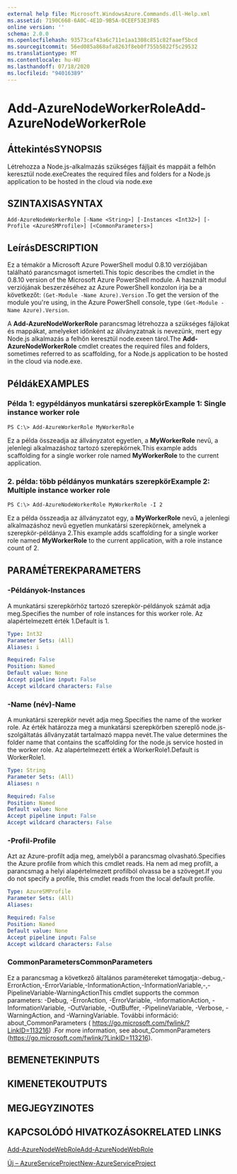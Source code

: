 ```yaml
---
external help file: Microsoft.WindowsAzure.Commands.dll-Help.xml
ms.assetid: 7190C668-6A0C-4E1D-9B5A-0CEEF53E3F85
online version: ''
schema: 2.0.0
ms.openlocfilehash: 93573caf43a6c711e1aa1308c851c82faaef5bcd
ms.sourcegitcommit: 56ed085a868afa8263f8eb0f755b5822f5c29532
ms.translationtype: MT
ms.contentlocale: hu-HU
ms.lasthandoff: 07/18/2020
ms.locfileid: "94016389"
---
```

# <span data-ttu-id="5a407-101">Add-AzureNodeWorkerRole</span><span class="sxs-lookup"><span data-stu-id="5a407-101">Add-AzureNodeWorkerRole</span></span>

## <span data-ttu-id="5a407-102">Áttekintés</span><span class="sxs-lookup"><span data-stu-id="5a407-102">SYNOPSIS</span></span>
<span data-ttu-id="5a407-103">Létrehozza a Node.js-alkalmazás szükséges fájljait és mappáit a felhőn keresztül node.exe</span><span class="sxs-lookup"><span data-stu-id="5a407-103">Creates the required files and folders for a Node.js application to be hosted in the cloud via node.exe</span></span>

## <span data-ttu-id="5a407-104">SZINTAXISA</span><span class="sxs-lookup"><span data-stu-id="5a407-104">SYNTAX</span></span>

```
Add-AzureNodeWorkerRole [-Name <String>] [-Instances <Int32>] [-Profile <AzureSMProfile>] [<CommonParameters>]
```

## <span data-ttu-id="5a407-105">Leírás</span><span class="sxs-lookup"><span data-stu-id="5a407-105">DESCRIPTION</span></span>
<span data-ttu-id="5a407-106">Ez a témakör a Microsoft Azure PowerShell modul 0.8.10 verziójában található parancsmagot ismerteti.</span><span class="sxs-lookup"><span data-stu-id="5a407-106">This topic describes the cmdlet in the 0.8.10 version of the Microsoft Azure PowerShell module.</span></span>
<span data-ttu-id="5a407-107">A használt modul verziójának beszerzéséhez az Azure PowerShell konzolon írja be a következőt: `(Get-Module -Name Azure).Version` .</span><span class="sxs-lookup"><span data-stu-id="5a407-107">To get the version of the module you're using, in the Azure PowerShell console, type `(Get-Module -Name Azure).Version`.</span></span>

<span data-ttu-id="5a407-108">A **Add-AzureNodeWorkerRole** parancsmag létrehozza a szükséges fájlokat és mappákat, amelyeket időnként az állványzatnak is nevezünk, mert egy Node.js alkalmazás a felhőn keresztül node.exeen tárol.</span><span class="sxs-lookup"><span data-stu-id="5a407-108">The **Add-AzureNodeWorkerRole** cmdlet creates the required files and folders, sometimes referred to as scaffolding, for a Node.js application to be hosted in the cloud via node.exe.</span></span>

## <span data-ttu-id="5a407-109">Példák</span><span class="sxs-lookup"><span data-stu-id="5a407-109">EXAMPLES</span></span>

### <span data-ttu-id="5a407-110">Példa 1: egypéldányos munkatársi szerepkör</span><span class="sxs-lookup"><span data-stu-id="5a407-110">Example 1: Single instance worker role</span></span>
```
PS C:\> Add-AzureWorkerRole MyWorkerRole
```

<span data-ttu-id="5a407-111">Ez a példa összeadja az állványzatot egyetlen, a **MyWorkerRole** nevű, a jelenlegi alkalmazáshoz tartozó szerepkörnek.</span><span class="sxs-lookup"><span data-stu-id="5a407-111">This example adds scaffolding for a single worker role named **MyWorkerRole** to the current application.</span></span>

### <span data-ttu-id="5a407-112">2. példa: több példányos munkatárs szerepkör</span><span class="sxs-lookup"><span data-stu-id="5a407-112">Example 2: Multiple instance worker role</span></span>
```
PS C:\> Add-AzureNodeWorkerRole MyWorkerRole -I 2
```

<span data-ttu-id="5a407-113">Ez a példa összeadja az állványzatot egy, a **MyWorkerRole** nevű, a jelenlegi alkalmazáshoz nevű egyetlen munkatársi szerepkörnek, amelynek a szerepkör-példánya 2.</span><span class="sxs-lookup"><span data-stu-id="5a407-113">This example adds scaffolding for a single worker role named **MyWorkerRole** to the current application, with a role instance count of 2.</span></span>

## <span data-ttu-id="5a407-114">PARAMÉTEREK</span><span class="sxs-lookup"><span data-stu-id="5a407-114">PARAMETERS</span></span>

### <span data-ttu-id="5a407-115">-Példányok</span><span class="sxs-lookup"><span data-stu-id="5a407-115">-Instances</span></span>
<span data-ttu-id="5a407-116">A munkatársi szerepkörhöz tartozó szerepkör-példányok számát adja meg.</span><span class="sxs-lookup"><span data-stu-id="5a407-116">Specifies the number of role instances for this worker role.</span></span>
<span data-ttu-id="5a407-117">Az alapértelmezett érték 1.</span><span class="sxs-lookup"><span data-stu-id="5a407-117">Default is 1.</span></span>

```yaml
Type: Int32
Parameter Sets: (All)
Aliases: i

Required: False
Position: Named
Default value: None
Accept pipeline input: False
Accept wildcard characters: False
```

### <span data-ttu-id="5a407-118">-Name (név)</span><span class="sxs-lookup"><span data-stu-id="5a407-118">-Name</span></span>
<span data-ttu-id="5a407-119">A munkatársi szerepkör nevét adja meg.</span><span class="sxs-lookup"><span data-stu-id="5a407-119">Specifies the name of the worker role.</span></span>
<span data-ttu-id="5a407-120">Az érték határozza meg a munkatársi szerepkörben szereplő node.js-szolgáltatás állványzatát tartalmazó mappa nevét.</span><span class="sxs-lookup"><span data-stu-id="5a407-120">The value determines the folder name that contains the scaffolding for the node.js service hosted in the worker role.</span></span>
<span data-ttu-id="5a407-121">Az alapértelmezett érték a WorkerRole1.</span><span class="sxs-lookup"><span data-stu-id="5a407-121">Default is WorkerRole1.</span></span>

```yaml
Type: String
Parameter Sets: (All)
Aliases: n

Required: False
Position: Named
Default value: None
Accept pipeline input: False
Accept wildcard characters: False
```

### <span data-ttu-id="5a407-122">-Profil</span><span class="sxs-lookup"><span data-stu-id="5a407-122">-Profile</span></span>
<span data-ttu-id="5a407-123">Azt az Azure-profilt adja meg, amelyből a parancsmag olvasható.</span><span class="sxs-lookup"><span data-stu-id="5a407-123">Specifies the Azure profile from which this cmdlet reads.</span></span>
<span data-ttu-id="5a407-124">Ha nem ad meg profilt, a parancsmag a helyi alapértelmezett profilból olvassa be a szöveget.</span><span class="sxs-lookup"><span data-stu-id="5a407-124">If you do not specify a profile, this cmdlet reads from the local default profile.</span></span>

```yaml
Type: AzureSMProfile
Parameter Sets: (All)
Aliases: 

Required: False
Position: Named
Default value: None
Accept pipeline input: False
Accept wildcard characters: False
```

### <span data-ttu-id="5a407-125">CommonParameters</span><span class="sxs-lookup"><span data-stu-id="5a407-125">CommonParameters</span></span>
<span data-ttu-id="5a407-126">Ez a parancsmag a következő általános paramétereket támogatja:-debug,-ErrorAction,-ErrorVariable,-InformationAction,-InformationVariable,-,-PipelineVariable-WarningAction</span><span class="sxs-lookup"><span data-stu-id="5a407-126">This cmdlet supports the common parameters: -Debug, -ErrorAction, -ErrorVariable, -InformationAction, -InformationVariable, -OutVariable, -OutBuffer, -PipelineVariable, -Verbose, -WarningAction, and -WarningVariable.</span></span> <span data-ttu-id="5a407-127">További információ: about_CommonParameters ( https://go.microsoft.com/fwlink/?LinkID=113216) .</span><span class="sxs-lookup"><span data-stu-id="5a407-127">For more information, see about_CommonParameters (https://go.microsoft.com/fwlink/?LinkID=113216).</span></span>

## <span data-ttu-id="5a407-128">BEMENETEK</span><span class="sxs-lookup"><span data-stu-id="5a407-128">INPUTS</span></span>

## <span data-ttu-id="5a407-129">KIMENETEK</span><span class="sxs-lookup"><span data-stu-id="5a407-129">OUTPUTS</span></span>

## <span data-ttu-id="5a407-130">MEGJEGYZI</span><span class="sxs-lookup"><span data-stu-id="5a407-130">NOTES</span></span>

## <span data-ttu-id="5a407-131">KAPCSOLÓDÓ HIVATKOZÁSOK</span><span class="sxs-lookup"><span data-stu-id="5a407-131">RELATED LINKS</span></span>

[<span data-ttu-id="5a407-132">Add-AzureNodeWebRole</span><span class="sxs-lookup"><span data-stu-id="5a407-132">Add-AzureNodeWebRole</span></span>](./Add-AzureNodeWebRole.md)

[<span data-ttu-id="5a407-133">Új – AzureServiceProject</span><span class="sxs-lookup"><span data-stu-id="5a407-133">New-AzureServiceProject</span></span>](./New-AzureServiceProject.md)


